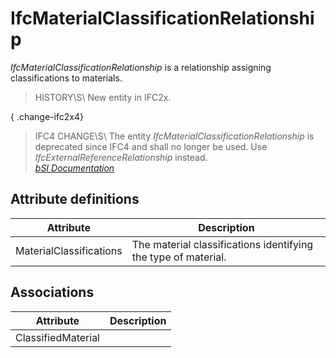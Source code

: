 IfcMaterialClassificationRelationship
=====================================
_IfcMaterialClassificationRelationship_ is a relationship assigning
classifications to materials.  
  
> HISTORY\S\ New entity in IFC2x.  
  
{ .change-ifc2x4}  
> IFC4 CHANGE\S\ The entity _IfcMaterialClassificationRelationship_ is
> deprecated since IFC4 and shall no longer be used. Use
> _IfcExternalReferenceRelationship_ instead.  
[ _bSI
Documentation_](https://standards.buildingsmart.org/IFC/DEV/IFC4_2/FINAL/HTML/schema/ifcmaterialresource/lexical/ifcmaterialclassificationrelationship.htm)


Attribute definitions
---------------------
| Attribute               | Description                                                    |
|-------------------------|----------------------------------------------------------------|
| MaterialClassifications | The material classifications identifying the type of material. |

Associations
------------
| Attribute          | Description   |
|--------------------|---------------|
| ClassifiedMaterial |               |

